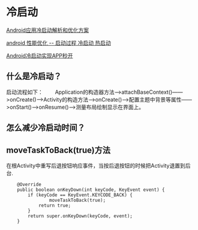 # 冷启动

[Android应用冷启动解析和优化方案](http://blog.csdn.net/ding_gc/article/details/53198837)

[android 性能优化 -- 启动过程 冷启动 热启动](http://www.cnblogs.com/xunzhi/p/5794793.html)

[Android冷启动实现APP秒开](http://www.jianshu.com/p/03c0fd3fc245)

## 什么是冷启动？

启动流程如下：
　　Application的构造器方法——>attachBaseContext()——>onCreate()——>Activity的构造方法——>onCreate()——>配置主题中背景等属性——>onStart()——>onResume()——>测量布局绘制显示在界面上。

## 怎么减少冷启动时间？

## moveTaskToBack(true)方法
在根Activity中重写后退按钮响应事件，当按后退按钮的时候把Activity退置到后台.
```
    @Override
    public boolean onKeyDown(int keyCode, KeyEvent event) {
        if (keyCode == KeyEvent.KEYCODE_BACK) {
                moveTaskToBack(true);
            return true;
        }
        return super.onKeyDown(keyCode, event);
    }
```